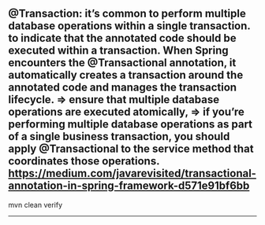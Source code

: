 @Transaction:
it’s common to perform multiple database operations within a single transaction.
to indicate that the annotated code should be executed within a transaction. When Spring encounters 
the @Transactional annotation, it automatically creates a transaction around 
the annotated code and manages the transaction lifecycle.
=> ensure that multiple database operations are executed atomically,
=> if you’re performing multiple database operations as part of a single business transaction, 
    you should apply @Transactional to the service method that coordinates those operations.
https://medium.com/javarevisited/transactional-annotation-in-spring-framework-d571e91bf6bb
-------------------------------------------------------------------------------------------------

mvn clean verify

-------------------------------------------------------------------------------------------------
